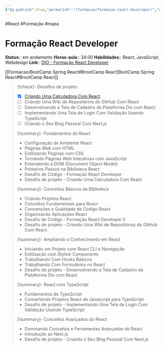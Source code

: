 ```yaml
---
{"dg-publish":true,"permalink":"/formacao/formacao-react-developer/","metatags":{"description":"Lista de disciplinas da formação"},"noteIcon":"default","updated":"2025-09-30T22:21:19.190-03:00"}
---
```


#React #Formação #mapa

# Formação React Developer

**Status**:: em andamento 
**Horas-aula**:: 34:00
**Habilidades**:: React, JavaScript, Webdesign
**Link**:: [DIO - Formação React Developer](https://web.dio.me/track/formacao-react-developers)

[[Formacao/BootCamp Spring React#BrootCamp React\|BootCamp Spring React#BrootCamp React]]

>[!check]- Desafios de projeto:
> - [x] [Criando Uma Calculadora Com React](https://github.com/jocile/calculadora)
> - [ ] Criando Uma Wiki de Repositórios do GitHub Com React
> - [ ] Desenvolvendo a Tela de Cadastro da Plataforma Dio com React
> - [ ] Implementando Uma Tela de Login Com Validação Usando TypeScript
> - [ ] Criando o Seu Blog Pessoal Com Next.js

> [!summary]- Fundamentos do React
> - Configuração de Ambiente React
> - Páginas Web com HTML
> - Estilizando Páginas com CSS
> - Tornando Páginas Web Interativas com JavaScript
> - Entendendo a DOM (Document Object Model)
> - Primeiros Passos na Biblioteca React
> - Desafio de Código - Formação React Developer
> - Desafio de projeto - Criando Uma Calculadora Com React

> [!summary]- Conceitos Básicos da Biblioteca
> - Criando Projetos React
> - Conceitos Fundamentais para React
> - Convenções e Qualidade de Código React
> - Organizando Aplicações React
> - Desafio de Código - Formação React Developer II
> - Desafio de projeto - Criando Uma Wiki de Repositórios do GitHub Com React

> [!summary]- Ampliando o Conhecimento em React
> - Iniciando um Projeto com React CLI e Navegação
> - Estilização com Styled-Components
> - Trabalhando Com Hooks Básicos
> - Trabalhando Com Formulários no React
> - Desafio de projeto - Desenvolvendo a Tela de Cadastro da Plataforma Dio com React

> [!summary]- React com TypeScript
> - Fundamentos do TypeScript
> - Convertendo Projetos React de Javascript para TypeScript
> - Desafio de projeto - Implementando Uma Tela de Login Com Validação Usando TypeScript

> [!summary]- Conceitos Avançados do React
> - Dominando Conceitos e Ferramentas Avançadas do React
> - Introdução ao Next.js
> - Desafio de projeto - Criando o Seu Blog Pessoal Com Next.js
